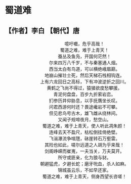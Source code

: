 # 蜀道难
## 【作者】李白  【朝代】唐
<center>噫吁嚱，危乎高哉！</center>
<center>蜀道之难，难于上青天！</center>
<center>蚕丛及鱼凫，开国何茫然！</center>
<center>尔来四万八千岁，不与秦塞通人烟。</center>
<center>西当太白有鸟道，可以横绝峨眉巅。</center>
<center>地崩山摧壮士死，然后天梯石栈相钩连。</center>
<center>上有六龙回日之高标，下有冲波逆折之回川。</center>
<center>黄鹤之飞尚不得过，猿猱欲度愁攀援。</center>
<center>青泥何盘盘，百步九折萦岩峦。</center>
<center>扪参历井仰胁息，以手抚膺坐长叹。</center>
<center>问君西游何时还？畏途巉岩不可攀。</center>
<center>但见悲鸟号古木，雄飞雌从绕林间。</center>
<center>又闻子规啼夜月，愁空山。</center>
<center>蜀道之难，难于上青天，使人听此凋朱颜！</center>
<center>连峰去天不盈尺，枯松倒挂倚绝壁。</center>
<center>飞湍瀑流争喧豗，砯崖转石万壑雷。</center>
<center>其险也如此，嗟尔远道之人胡为乎来哉！</center>
<center>剑阁峥嵘而崔嵬，一夫当关，万夫莫开。</center>
<center>所守或匪亲，化为狼与豺。</center>
<center>朝避猛虎，夕避长蛇；磨牙吮血，杀人如麻。</center>
<center>锦城虽云乐，不如早还家。</center>
<center>蜀道之难，难于上青天，侧身西望长咨嗟！</center>
